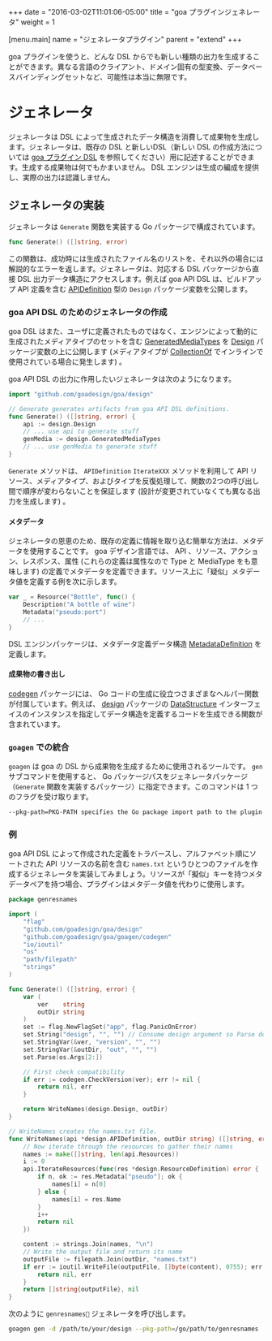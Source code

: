 +++
date = "2016-03-02T11:01:06-05:00"
title = "goa プラグインジェネレータ"
weight = 1

[menu.main]
name = "ジェネレータプラグイン"
parent = "extend"
+++

goa プラグインを使うと、どんな DSL からでも新しい種類の出力を生成することができます。異なる言語のクライアント、ドメイン固有の型変換、データベースバインディングセットなど、可能性は本当に無限です。

# ジェネレータ

ジェネレータは DSL によって生成されたデータ構造を消費して成果物を生成します。ジェネレータは、既存の DSL と新しいDSL（新しい DSL の作成方法については [goa プラグイン DSL](/extend/dsls) を参照してください）用に記述することができます。生成する成果物は何でもかまいません。 DSL エンジンは生成の編成を提供し、実際の出力は認識しません。

## ジェネレータの実装

ジェネレータは `Generate` 関数を実装する Go パッケージで構成されています。
```go
func Generate() ([]string, error)
```
この関数は、成功時には生成されたファイル名のリストを、それ以外の場合には解説的なエラーを返します。ジェネレータは、対応する DSL パッケージから直接 DSL 出力データ構造にアクセスします。例えば goa API DSL は、ビルドアップ API 定義を含む [APIDefinition](http://goa.design/reference/goa/design.html#type-apidefinition-a-name-design-apidefinition-a:83772ba7ad0304b1562d08f190539946) 型の `Design` パッケージ変数を公開します。

### goa API DSL のためのジェネレータの作成

goa DSL はまた、ユーザに定義されたものではなく、エンジンによって動的に生成されたメディアタイプのセットを含む [GeneratedMediaTypes](http://goa.design/reference/goa/design.html#variables:83772ba7ad0304b1562d08f190539946) を [Design](http://goa.design/reference/goa/design.html#variables:83772ba7ad0304b1562d08f190539946) パッケージ変数の上に公開します (メディアタイプが [CollectionOf](http://goa.design/reference/goa/design/apidsl.html#func-collectionof-a-name-apidsl-collectionof-a:aab4f9d6f98ed71f45bd470427dde2a7) でインラインで使用されている場合に発生します) 。

goa API DSL の出力に作用したいジェネレータは次のようになります。
```go
import "github.com/goadesign/goa/design"

// Generate generates artifacts from goa API DSL definitions.
func Generate() ([]string, error) {
	api := design.Design
	// ... use api to generate stuff
	genMedia := design.GeneratedMediaTypes
	// ... use genMedia to generate stuff
}
```
`Generate` メソッドは、 `APIDefinition` `IterateXXX` メソッドを利用して API リソース、メディアタイプ、およびタイプを反復処理して、関数の2つの呼び出し間で順序が変わらないことを保証します (設計が変更されていなくても異なる出力を生成します) 。

#### メタデータ

ジェネレータの恩恵のため、既存の定義に情報を取り込む簡単な方法は、メタデータを使用することです。 goa デザイン言語では、 API 、リソース、アクション、レスポンス、属性 (これらの定義は属性なので Type と MediaType をも意味します) の定義でメタデータを定義できます。リソース上に「疑似」メタデータ値を定義する例を次に示します。

```go
var _ = Resource("Bottle", func() {
	Description("A bottle of wine")
	Metadata("pseudo:port")
	// ...
}
```

DSL エンジンパッケージは、メタデータ定義データ構造 [MetadataDefinition](https://godoc.org/github.com/goadesign/goa/dslengine#MetadataDefinition) を定義します。


#### 成果物の書き出し

[codegen](https://godoc.org/github.com/goadesign/goa/goagen/codegen) パッケージには、 Go コードの生成に役立つさまざまなヘルパー関数が付属しています。例えば、 [design](https://godoc.org/github.com/goadesign/goa/design) パッケージの [DataStructure](https://godoc.org/github.com/goadesign/goa/design#DataStructure) インターフェイスのインスタンスを指定してデータ構造を定義するコードを生成できる関数が含まれています。

### `goagen` での統合

`goagen` は goa の DSL から成果物を生成するために使用されるツールです。 `gen` サブコマンドを使用すると、 Go パッケージパスをジェネレータパッケージ（`Generate` 関数を実装するパッケージ）に指定できます。このコマンドは 1 つのフラグを受け取ります。

```bash
--pkg-path=PKG-PATH specifies the Go package import path to the plugin package.
```

### 例

goa API DSL によって作成された定義をトラバースし、アルファベット順にソートされた API リソースの名前を含む `names.txt` というひとつのファイルを作成するジェネレータを実装してみましょう。リソースが「擬似」キーを持つメタデータペアを持つ場合、プラグインはメタデータ値を代わりに使用します。


```go
package genresnames

import (
	"flag"
	"github.com/goadesign/goa/design"
	"github.com/goadesign/goa/goagen/codegen"
	"io/ioutil"
	"os"
	"path/filepath"
	"strings"
)

func Generate() ([]string, error) {
	var (
		ver    string
		outDir string
	)
	set := flag.NewFlagSet("app", flag.PanicOnError)
	set.String("design", "", "") // Consume design argument so Parse doesn't complain
	set.StringVar(&ver, "version", "", "")
	set.StringVar(&outDir, "out", "", "")
	set.Parse(os.Args[2:])

	// First check compatibility
	if err := codegen.CheckVersion(ver); err != nil {
		return nil, err
	}

	return WriteNames(design.Design, outDir)
}

// WriteNames creates the names.txt file.
func WriteNames(api *design.APIDefinition, outDir string) ([]string, error) {
	// Now iterate through the resources to gather their names
	names := make([]string, len(api.Resources))
	i := 0
	api.IterateResources(func(res *design.ResourceDefinition) error {
		if n, ok := res.Metadata["pseudo"]; ok {
			names[i] = n[0]
		} else {
			names[i] = res.Name
		}
		i++
		return nil
	})

	content := strings.Join(names, "\n")
	// Write the output file and return its name
	outputFile := filepath.Join(outDir, "names.txt")
	if err := ioutil.WriteFile(outputFile, []byte(content), 0755); err != nil {
		return nil, err
	}
	return []string{outputFile}, nil
}

```

次のように `genresnames` ジェネレータを呼び出します。
```bash
goagen gen -d /path/to/your/design --pkg-path=/go/path/to/genresnames
```
